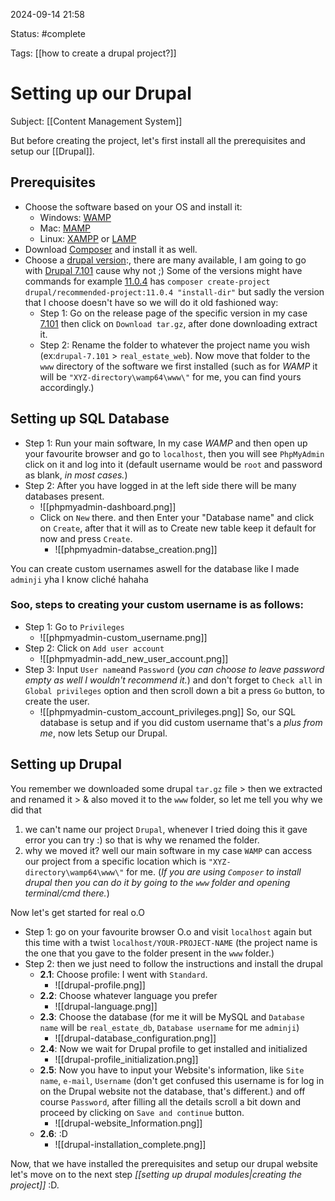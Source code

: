 2024-09-14 21:58

Status: #complete 

Tags: [[how to create a drupal project?]]

# Setting up our Drupal
Subject: [[Content Management System]]

But before creating the project, let's first install all the prerequisites and setup our [[Drupal]].
## Prerequisites
- Choose the software based on your OS and install it:
	- Windows: [WAMP](https://wampserver.aviatechno.net/)
	- Mac: [MAMP](https://www.mamp.info/en/downloads/)
	- Linux: [XAMPP](https://www.apachefriends.org/download.html) or [LAMP](https://ampps.com/lamp/)
- Download [Composer](https://getcomposer.org/download/) and install it as well.
- Choose a [drupal version](https://www.drupal.org/project/drupal/releases/):, there are many available, I am going to go with [Drupal 7.101](https://www.drupal.org/project/drupal/releases/7.101) cause why not ;) Some of the versions might have commands for example [11.0.4](https://www.drupal.org/project/drupal/releases/11.0.4) has `composer create-project drupal/recommended-project:11.0.4 "install-dir"` but sadly the version that I choose doesn't have so we will do it old fashioned way:
	- Step 1: Go on the release page of the specific version in my case [7.101](https://www.drupal.org/project/drupal/releases/7.101) then click on `Download tar.gz`, after done downloading extract it.
	- Step 2: Rename the folder to whatever the project name you wish (ex:`drupal-7.101` > `real_estate_web`). Now move that folder to the `www` directory of the software we first installed (such as for *WAMP* it will be `"XYZ-directory\wamp64\www\"` for me, you can find yours accordingly.)

## Setting up SQL Database
- Step 1: Run your main software, In my case *WAMP* and then open up your favourite browser and go to `localhost`, then you will see `PhpMyAdmin` click on it and log into it (default username would be  `root` and password as blank, *in most cases.*)
- Step 2: After you have logged in at the left side there will be many databases present.
	- ![[phpmyadmin-dashboard.png]]
	- Click on `New` there. and then Enter your "Database name" and click on `Create`, after that it will as to Create new table keep it default for now and press `Create`.
		- ![[phpmyadmin-databse_creation.png]]

You can create custom usernames aswell for the database like I made `adminji` yha I know cliché hahaha
### Soo, steps to creating your custom username is as follows: 
- Step 1: Go to `Privileges`
	- ![[phpmyadmin-custom_username.png]]
- Step 2: Click on `Add user account`
	- ![[phpmyadmin-add_new_user_account.png]]
- Step 3: Input `User name`and `Password` (*you can choose to leave password empty as well I wouldn't recommend it.*) and don't forget to `Check all` in `Global privileges` option and then scroll down a bit a press `Go` button, to create the user.
	- ![[phpmyadmin-custom_account_privileges.png]]
So, our SQL database is setup and if you did custom username that's a *plus from me*, now lets Setup our Drupal.

## Setting up Drupal
You remember we downloaded some drupal `tar.gz` file > then we extracted and renamed it > & also moved it to the `www` folder, so let me tell you why we did that
1. we can't name our project `Drupal`, whenever I tried doing this it gave error you can try :) so that is why we renamed the folder.
2. why we moved it? well our main software in my case `WAMP` can access our project from a specific location which is `"XYZ-directory\wamp64\www\"` for me. (*If you are using `Composer` to install drupal then you can do it by going to the `www` folder and opening terminal/cmd there.*)

Now let's get started for real o.O

- Step 1: go on your favourite browser O.o and visit `localhost` again but this time with a twist `localhost/YOUR-PROJECT-NAME` (the project name is the one that you gave to the folder present in the `www` folder.)
- Step 2: then we just need to follow the instructions and install the drupal
	- **2.1**: Choose profile: I went with `Standard`.
		- ![[drupal-profile.png]]
	- **2.2**: Choose whatever language you prefer
		- ![[drupal-language.png]]
	- **2.3**: Choose the database (for me it will be MySQL and `Database name` will be `real_estate_db`, `Database username` for me `adminji`)
		- ![[drupal-database_configuration.png]]
	- **2.4**: Now we wait for Drupal profile to get installed and initialized 
		- ![[drupal-profile_initialization.png]]
	- **2.5**: Now you have to input your Website's information, like `Site name`, `e-mail`, `Username` (don't get confused this username is for log in on the Drupal website not the database, that's different.) and off course `Password`, after filling all the details scroll a bit down and proceed by clicking on `Save and continue` button.
		- ![[drupal-website_Information.png]]
	- **2.6**: :D
		- ![[drupal-installation_complete.png]]

Now, that we have installed the prerequisites and setup our drupal website let's move on to the next step *[[setting up drupal modules|creating the project]]* :D.